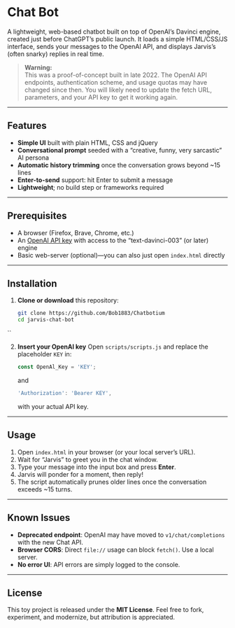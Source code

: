 # Chat Bot

A lightweight, web-based chatbot built on top of OpenAI’s Davinci engine, created just before ChatGPT’s public launch. It loads a simple HTML/CSS/JS interface, sends your messages to the OpenAI API, and displays Jarvis’s (often snarky) replies in real time.

> **Warning:**  
> This was a proof-of-concept built in late 2022. The OpenAI API endpoints, authentication scheme, and usage quotas may have changed since then. You will likely need to update the fetch URL, parameters, and your API key to get it working again.

---

## Features

- **Simple UI** built with plain HTML, CSS and jQuery  
- **Conversational prompt** seeded with a “creative, funny, very sarcastic” AI persona  
- **Automatic history trimming** once the conversation grows beyond ~15 lines  
- **Enter-to-send** support: hit Enter to submit a message  
- **Lightweight**; no build step or frameworks required  

---

## Prerequisites

- A browser (Firefox, Brave, Chrome, etc.)  
- An [OpenAI API key](https://platform.openai.com/account/api-keys) with access to the “text-davinci-003” (or later) engine  
- Basic web-server (optional)—you can also just open `index.html` directly  

---

## Installation

1. **Clone or download** this repository:
   ```bash
   git clone https://github.com/Bob1883/Chatbotium
   cd jarvis-chat-bot
``

2. **Insert your OpenAI key**
   Open `scripts/scripts.js` and replace the placeholder `KEY` in:

   ```js
   const OpenAl_Key = 'KEY';
   ```

   and 

   ```js
   'Authorization': 'Bearer KEY',
   ```

   with your actual API key.

---

## Usage

1. Open `index.html` in your browser (or your local server’s URL).
2. Wait for “Jarvis” to greet you in the chat window.
3. Type your message into the input box and press **Enter**.
4. Jarvis will ponder for a moment, then reply!
5. The script automatically prunes older lines once the conversation exceeds ~15 turns.

---

## Known Issues

* **Deprecated endpoint**: OpenAI may have moved to `v1/chat/completions` with the new Chat API.
* **Browser CORS**: Direct `file://` usage can block `fetch()`. Use a local server.
* **No error UI**: API errors are simply logged to the console.

---

## License

This toy project is released under the **MIT License**. Feel free to fork, experiment, and modernize, but attribution is appreciated.